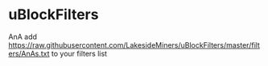 # uBlockFilters

AnA
add https://raw.githubusercontent.com/LakesideMiners/uBlockFilters/master/filters/AnAs.txt to your filters list
